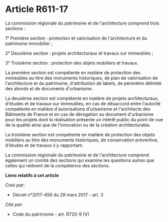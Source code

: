 # Article R611-17

La commission régionale du patrimoine et de l'architecture comprend trois sections :

1° Première section : protection et valorisation de l'architecture et du patrimoine immobilier ;

2° Deuxième section : projets architecturaux et travaux sur immeubles ;

3° Troisième section : protection des objets mobiliers et travaux.

La première section est compétente en matière de protection des immeubles au titre des monuments historiques, de plan de
valorisation de l'architecture et du patrimoine, d'attribution de labels, de périmètre délimité des abords et de documents
d'urbanisme.

La deuxième section est compétente en matière de projets architecturaux, d'études et de travaux sur immeubles, en cas de
désaccord entre l'autorité compétente en matière d'autorisations d'urbanisme et l'architecte des Bâtiments de France et en
cas de dérogation au document d'urbanisme pour les projets dont la réalisation présente un intérêt public du point de vue de
la qualité ainsi que de l'innovation ou de la création architecturales.

La troisième section est compétente en matière de protection des objets mobiliers au titre des monuments historiques, de
conservation préventive, d'études et de travaux s'y rapportant.

La commission régionale du patrimoine et de l'architecture comprend également un comité des sections qui examine les
questions autres que celles qui relèvent de la compétence des sections.

**Liens relatifs à cet article**

_Créé par_:

  - Décret n°2017-456 du 29 mars 2017 - art. 3

_Cité par_:

  - Code du patrimoine - art. R720-9 (V)
